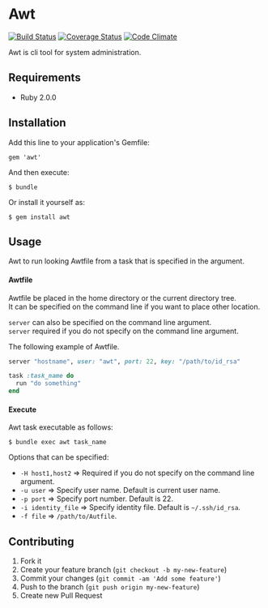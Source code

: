 # Awt

[![Build Status](https://travis-ci.org/i2bskn/awt.png)](https://travis-ci.org/i2bskn/awt)
[![Coverage Status](https://coveralls.io/repos/i2bskn/awt/badge.png)](https://coveralls.io/r/i2bskn/awt)
[![Code Climate](https://codeclimate.com/github/i2bskn/awt.png)](https://codeclimate.com/github/i2bskn/awt)

Awt is cli tool for system administration.

## Requirements

* Ruby 2.0.0

## Installation

Add this line to your application's Gemfile:

    gem 'awt'

And then execute:

    $ bundle

Or install it yourself as:

    $ gem install awt

## Usage

Awt to run looking Awtfile from a task that is specified in the argument.

#### Awtfile

Awtfile be placed in the home directory or the current directory tree.  
It can be specified on the command line if you want to place other location.

`server` can also be specified on the command line argument.  
`server` required if you do not specify on the command line argument.

The following example of Awtfile.

```ruby
server "hostname", user: "awt", port: 22, key: "/path/to/id_rsa"

task :task_name do
  run "do something"
end
```

#### Execute

Awt task executable as follows:

```
$ bundle exec awt task_name
```

Options that can be specified:

* `-H host1,host2` => Required if you do not specify on the command line argument.
* `-u user` => Specify user name. Default is current user name.
* `-p port` => Specify port number. Default is 22.
* `-i identity_file` => Specify identity file. Default is `~/.ssh/id_rsa`.
* `-f file` => `/path/to/Autfile`.

## Contributing

1. Fork it
2. Create your feature branch (`git checkout -b my-new-feature`)
3. Commit your changes (`git commit -am 'Add some feature'`)
4. Push to the branch (`git push origin my-new-feature`)
5. Create new Pull Request
